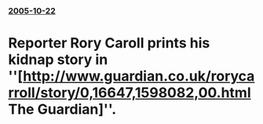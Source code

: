 ### [2005-10-22](/news/2005/10/22/index.md)

#  Reporter Rory Caroll prints his kidnap story in ''[http://www.guardian.co.uk/rorycarroll/story/0,16647,1598082,00.html The Guardian]''.



